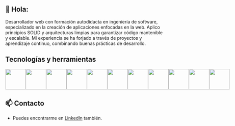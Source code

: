 ## 👋 Hola:

Desarrollador web con formación autodidacta en ingeniería de software, especializado en la creación de aplicaciones enfocadas en la web. Aplico principios SOLID y arquitecturas limpias para garantizar código mantenible y escalable. Mi experiencia se ha forjado a través de proyectos y aprendizaje continuo, combinando buenas prácticas de desarrollo.

## Tecnologías y herramientas
<div style="display: flex; justify-content: space-around; align-items: center;">
  <img height="64px" src="https://images.icon-icons.com/2415/PNG/512/typescript_original_logo_icon_146317.png">
  <img height="64px" src="https://cdn.icon-icons.com/icons2/2107/PNG/512/file_type_html_icon_130541.png">
  <img height="64px" src="https://cdn.icon-icons.com/icons2/2107/PNG/512/file_type_css_icon_130661.png">
  <img height="64px" src="https://cdn.icon-icons.com/icons2/2415/PNG/512/react_original_logo_icon_146374.png">
  <img height="64px" src="https://cdn.icon-icons.com/icons2/2107/PNG/512/file_type_node_icon_130301.png">
  <img height="64px" src="https://cdn.icon-icons.com/icons2/2415/PNG/512/postgresql_plain_logo_icon_146389.png">
  <img height="64px" src="https://cdn.icon-icons.com/icons2/2415/PNG/512/sequelize_original_logo_icon_146348.png">
  <img height="64px" src="https://cdn.icon-icons.com/icons2/2107/PNG/512/file_type_light_prisma_icon_130444.png">
  <img height="64px" src="https://images.icon-icons.com/2107/PNG/512/file_type_mongo_icon_130383.png">
  <img height="64px" src="https://images.icon-icons.com/2107/PNG/512/file_type_jest_icon_130514.png">
  <img height="64px" src="https://images.icon-icons.com/2407/PNG/512/docker_icon_146192.png">
</div>

## 📫 Contacto
* Puedes encontrarme en [LinkedIn](https://www.linkedin.com/in/julian-casta%C3%B1o-a-264a89278/) también.

